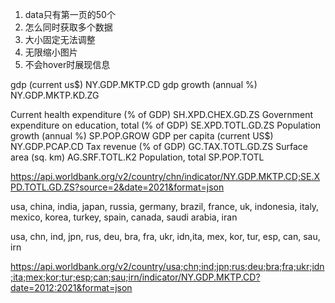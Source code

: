 1. data只有第一页的50个
2. 怎么同时获取多个数据
3. 大小固定无法调整
4. 无限缩小图片
5. 不会hover时展现信息


gdp (current us$)               NY.GDP.MKTP.CD
gdp growth (annual %)           NY.GDP.MKTP.KD.ZG

Current health expenditure (% of GDP)     SH.XPD.CHEX.GD.ZS
Government expenditure on education, total (% of GDP)    SE.XPD.TOTL.GD.ZS
Population growth (annual %)    SP.POP.GROW
GDP per capita (current US$)    NY.GDP.PCAP.CD
Tax revenue (% of GDP)          GC.TAX.TOTL.GD.ZS
Surface area (sq. km)           AG.SRF.TOTL.K2
Population, total               SP.POP.TOTL

https://api.worldbank.org/v2/country/chn/indicator/NY.GDP.MKTP.CD;SE.XPD.TOTL.GD.ZS?source=2&date=2021&format=json


usa, china, india, japan, russia, germany, brazil, france, uk, indonesia, italy, mexico, korea, turkey, spain, canada, saudi arabia, iran

usa, chn, ind, jpn, rus, deu, bra, fra, ukr, idn,ita, mex, kor, tur, esp, can, sau, irn

https://api.worldbank.org/v2/country/usa;chn;ind;jpn;rus;deu;bra;fra;ukr;idn;ita;mex;kor;tur;esp;can;sau;irn/indicator/NY.GDP.MKTP.CD?date=2012:2021&format=json